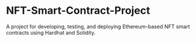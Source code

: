# NFT-Smart-Contract-Project
A project for developing, testing, and deploying Ethereum-based NFT smart contracts using Hardhat and Solidity.
